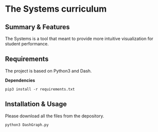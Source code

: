 # The Systems curriculum

## Summary & Features
The Systems is a tool that meant to provide more intuitive visualization for student performance.
## Requirements

The project is based on Python3 and Dash.

**Dependencies**

`pip3 install -r requirements.txt`


## Installation & Usage

Please download all the files from the depository.

`python3 DashGraph.py`
